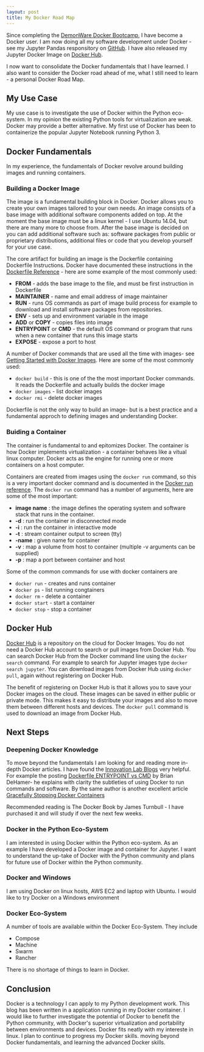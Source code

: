 ```yaml
---
layout: post
title: My Docker Road Map 
---
```



Since completing the [DemonWare Docker Bootcamp](http://patclaffey.github.io/Docker_Bootcamp/), I have become a Docker user.  I am now doing all my software development under Docker - see my Jupyter Pandas responsitory on [GitHub](https://github.com/patclaffey/docker_jupyter).  I have also released my Jupyter Docker Image on [Docker Hub](https://hub.docker.com/r/patclaffey/jupyter_pandas/).

I now want to consolidate the Docker fundamentals that I have learned.  I also want to consider the Docker road ahead of me, what I still need to learn - a personal Docker Road Map.



## My Use Case

My use case is to investigate the use of Docker within the Python eco-system.  In my opinion the existing Python tools for virtualization are weak.  Docker may provide a better alternative.  My first use of Docker has been to containerize the popular Jupyter Notebook running Python 3.



## Docker Fundamentals

In my experience, the fundamentals of Docker revolve around building images and running containers.

### Building a Docker Image

The image is a fundamental building block in Docker.  Docker allows you to create your own images tailored to your own needs.  An image consists of a base image with additional software components added on top.  At the moment the base image must be a linux kernel - I use Ubuntu 14.04, but there are many more to choose from.
After the base image is decided on you can add  additional software such as: software packages from public or proprietary distributions,  additional files or code that you develop yourself for your use case.
        
The core artifact for building an image is the Dockerfile containing Dockerfile Instructions.  Docker have documented these instructions in the [Dockerfile Reference](https://docs.docker.com/reference/builder/)  - here are some example of the most commonly used:

* **FROM** - adds the base image to the file, and must be first instruction in Dockerfile 
* **MAINTAINER** - name and email address of image maintainer
* **RUN** - runs OS commands as part of image build process for example to download and install software packages from repositories.
* **ENV** - sets up and environment variable in the image
* **ADD** or **COPY** - copies files into image
* **ENTRYPOINT** or **CMD** - the default OS command or program that runs when a new container that runs this image starts 
* **EXPOSE** - expose a port to host

A number of Docker commands that are used all the time with images- see [Getting Started with Docker Images](https://docs.docker.com/userguide/dockerimages/).  Here are some of the most commonly used:

* `docker build` - this is one of the the most important Docker commands.  It reads the Dockerfile and actually builds the docker image
* `docker images` - list docker images
* `docker rmi` - delete docker images

Dockerfile is not the only way to build an image- but is a best practice and a fundamental approch to defining images and understanding Docker.

### Buiding a Container
The container is fundamental to and epitomizes Docker. The container is how Docker implements virtualization - a container behaves like a vitual linux computer.  Docker acts as the engine for running one or more containers on a host computer.

Containers are created from images using the `docker run` command, so this is a very important docker command and is documented in the [Docker run reference](https://docs.docker.com/reference/run/).  The  `docker run` command has a number of arguments, here are some of the most important:

* **image name**  :  the image defines the operating system and software stack that runs in the container.
* **-d**  :  run the container in disconnected mode
* **-i**  :  run the container in interactive mode
* **-t**  :  stream container output to screen (tty) 
* **-name**  : given name for container
* **-v**  :  map a volume from host to container (multiple -v arguments can be supplied)
* **-p**  :  map a port between container and host

Some of the common commands for use with docker containers are

* `docker run` - creates and runs container
* `docker ps`  - list running congtainers
* `docker rm`  - delete a container
* `docker start`  - start a container
* `docker stop`  - stop a container


   

## Docker Hub
[Docker Hub](https://hub.docker.com/) is a repository on the cloud for Docker Images.  You do not need a Docker Hub account to search or pull images from Docker Hub.  You can search Docker Hub from the Docker command line using the `docker search` command.  For example to search for Jupyter images type `docker search jupyter`.  You can download images from Docker Hub using `docker pull`, again without registering on Docker Hub.

The benefit of registering on Docker Hub is that it allows you to save your Docker images on the cloud.  These images can be saved in either public or private mode.  This makes it easy to distribute your images and also to move them between different hosts and devices.  The `docker pull` command is used to download an image from Docker Hub.
    

## Next Steps

### Deepening Docker Knowledge

To move beyond the fundamentals I am looking for and reading more in-depth Docker articles.  I have found the [Innovation Lab Blogs](https://labs.ctl.io/blog/) very helpful.  For example the posting [Dockerfile ENTRYPOINT vs CMD](https://labs.ctl.io/dockerfile-entrypoint-vs-cmd/) by Brian DeHamer- he explains with clarity the subtleties of using Docker to run commands and software.  By the same author is another excellent article [Gracefully Stopping Docker Containers](https://labs.ctl.io/gracefully-stopping-docker-containers/)

Recommended reading is The Docker Book by James Turnbull - I have purchased it and will study if over the next few weeks.

### Docker in the Python Eco-System
I am interested in using Docker within the Python eco-system.  As an example I have developed a Docker image and container for Jupyter.  I want to understand the up-take of Docker with the Python community and plans for future use of Docker within the Python community.


### Docker and Windows
I am using Docker on linux hosts, AWS EC2 and laptop with Ubuntu. I would like to try Docker on a Windows environment

### Docker Eco-System
A number of tools are available within the Docker Eco-System.  They include

* Compose
* Machine
* Swarm
* Rancher

There is no shortage of things to learn in Docker.

## Conclusion
Docker is a technology I can apply to my Python development work.  This blog has been written in a application running in my Docker container.  I would like to further investigate the potential of Docker to benefit the Python community, with Docker's superior virtualization and portability between environments and devices.  Docker fits neatly with my intereste in linux. I plan to continue to progress my Docker skills. moving beyond Docker fundamentals, and learning the advanced Docker skills.
